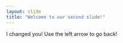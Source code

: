 ```yaml
---
layout: slide
title: "Welcome to our second slide!"
---
```

I changed you! 
Use the left arrow to go back!
